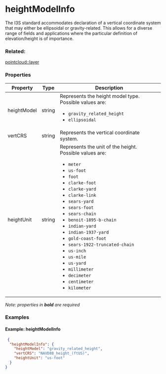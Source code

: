 # heightModelInfo

The I3S standard accommodates declaration of a vertical coordinate system that may either be ellipsoidal or gravity-related. This allows for a diverse range of fields and applications where the particular definition of elevation/height is of importance.

### Related:

[pointcloud::layer](../../pointclouds/docs/layer.md)
### Properties

| Property | Type | Description |
| --- | --- | --- |
| heightModel | string | Represents the height model type.<div>Possible values are:<ul><li>`gravity_related_height`</li><li>`ellipsoidal`</li></ul></div> |
| vertCRS | string | Represents the vertical coordinate system. |
| heightUnit | string | Represents the unit of the height.<div>Possible values are:<ul><li>`meter`</li><li>`us-foot`</li><li>`foot`</li><li>`clarke-foot`</li><li>`clarke-yard`</li><li>`clarke-link`</li><li>`sears-yard`</li><li>`sears-foot`</li><li>`sears-chain`</li><li>`benoit-1895-b-chain`</li><li>`indian-yard`</li><li>`indian-1937-yard`</li><li>`gold-coast-foot`</li><li>`sears-1922-truncated-chain`</li><li>`us-inch`</li><li>`us-mile`</li><li>`us-yard`</li><li>`millimeter`</li><li>`decimeter`</li><li>`centimeter`</li><li>`kilometer`</li></ul></div> |

*Note: properties in **bold** are required*

### Examples 

#### Example: heightModelInfo 

```json
 {
  "heightModelInfo": {
    "heightModel": "gravity_related_height",
    "vertCRS": "NAVD88_height_(ftUS)",
    "heightUnit": "us-foot"
  }
} 
````

